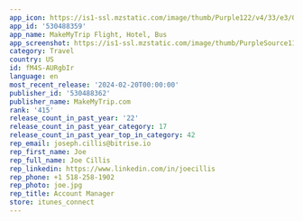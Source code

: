```yaml
---
app_icon: https://is1-ssl.mzstatic.com/image/thumb/Purple122/v4/33/e3/0d/33e30d12-2843-87ae-a3a0-573e88c2604c/AppIcon-1x_U007emarketing-0-5-0-85-220.png/1024x1024bb.png
app_id: '530488359'
app_name: MakeMyTrip Flight, Hotel, Bus
app_screenshot: https://is1-ssl.mzstatic.com/image/thumb/PurpleSource116/v4/22/7f/a0/227fa0b6-7c98-6d56-f09a-d639a9d549fc/5c35c5db-fbd9-4136-9ed3-ea77f5d3771d_F2.jpg/1242x2688bb.png
category: Travel
country: US
id: fM4S-AURgbIr
language: en
most_recent_release: '2024-02-20T00:00:00'
publisher_id: '530488362'
publisher_name: MakeMyTrip.com
rank: '415'
release_count_in_past_year: '22'
release_count_in_past_year_category: 17
release_count_in_past_year_top_in_category: 42
rep_email: joseph.cillis@bitrise.io
rep_first_name: Joe
rep_full_name: Joe Cillis
rep_linkedin: https://www.linkedin.com/in/joecillis
rep_phone: +1 518-258-1902
rep_photo: joe.jpg
rep_title: Account Manager
store: itunes_connect
---
```

